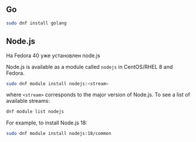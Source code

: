 ## Go

```sh
sudo dnf install golang
```

## Node.js
На Fedora 40 уже установлен node.js

Node.js is available as a module called `nodejs` in CentOS/RHEL 8 and Fedora.

```bash
sudo dnf module install nodejs:<stream>
```

where `<stream>` corresponds to the major version of Node.js. To see a list of available streams:

```bash
dnf module list nodejs
```

For example, to install Node.js 18:

```bash
sudo dnf module install nodejs:18/common
```